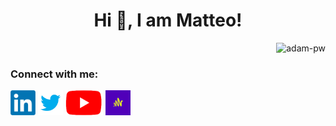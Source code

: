<h1 align="center">Hi 👋, I am Matteo!</h1>


<p><img align="right" src="https://github.com/Adam-pw/Adam-pw/blob/main/animation_500_kxa883sd.gif" alt="adam-pw" /></p>

<br>

<h3 align="left">Connect with me:</h3>
<p align="left">
  <a href="https://www.linkedin.com/in/matteomanzi00seinfeldwasright/" target="blank"><img align="center"
      src="images/linkedin.png"
      height="40" width="40" /></a>
 <a href="https://twitter.com/Matteomanzi09" target="blank"><img align="center"
      src="images/twitter.png"
      height="40" width="40" /></a>
  <a href="https://www.youtube.com/channel/UCxkveBmMqeXPXLzFdsnA0bA" target="blank"><img align="center"
      src="images/newyoutube.png"
      height="40"/></a>
        <a href="https://anchor.fm/stardust-podcast" target="blank"><img align="center"
      src="images/anchor.png"
      height="40"/></a>
  </p>



